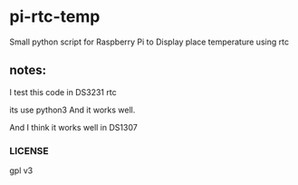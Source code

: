 # pi-rtc-temp

Small python script for Raspberry Pi to Display place temperature using rtc
## notes:
I test this code in DS3231 rtc

its use python3
And it works well.

And I think it works well in        DS1307

### LICENSE
gpl v3
